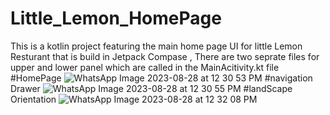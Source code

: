# Little_Lemon_HomePage
This is a kotlin project featuring the main home page UI for little Lemon Resturant that is build in Jetpack Compase , There are two
seprate files for upper and lower panel which are called in the MainAcitivity.kt file 
#HomePage
![WhatsApp Image 2023-08-28 at 12 30 53 PM](https://github.com/Muhammad-M0iz/Little_Lemon_HomePage/assets/139315594/fe51be9b-b97b-44f0-8c56-72a3a3464d49)
#navigation Drawer
![WhatsApp Image 2023-08-28 at 12 30 55 PM](https://github.com/Muhammad-M0iz/Little_Lemon_HomePage/assets/139315594/77107b71-6769-4e6d-8dfb-42c62f371d31)
#landScape Orientation
![WhatsApp Image 2023-08-28 at 12 32 08 PM](https://github.com/Muhammad-M0iz/Little_Lemon_HomePage/assets/139315594/8ab05aa2-c288-42d4-82da-1c3f4774c2c4)

